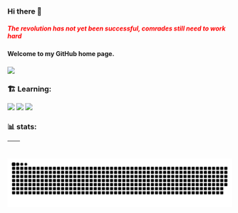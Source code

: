 ### Hi there 👋

##### <div style="color: red;">The revolution has not yet been successful, comrades still need to work hard</div>

####  Welcome to my GitHub home page.

<img align="center" src="https://readme-typing-svg.demolab.com?font=Fira+Code&pause=1000&width=435&lines=Hello%2C+I'm+Shi+Qi;I'm+a+front-end+developer;Nice+to+meet+you!">

### 🏗️ Learning:

<div style="flex">
<img src="https://img.shields.io/badge/vuejs-%2335495e.svg?style=for-the-badge&logo=vuedotjs&logoColor=%234FC08D"/>
<img src="https://img.shields.io/badge/typescript-%23007ACC.svg?style=for-the-badge&logo=typescript&logoColor=white"/>
<img src="https://img.shields.io/badge/node.js-6DA55F?style=for-the-badge&logo=node.js&logoColor=white"/>
</div>

### 📊 stats:

| <img align="center" src="https://github-readme-stats.vercel.app/api?username=shiqi1100&show_icons=true&theme=transparent&hide_border=true" alt="" /> | <img align="center" src="https://github-readme-stats.vercel.app/api/top-langs/?username=shiqi1100&hide_border=true" alt="" /> |
| ----------------------------------------------------------------------------------------------------------------------------------------------- | --------------------------------------------------------------------------------------------------------------------------------------------------------- |

![](https://github.com/shiqi1100/shiqi1100/blob/output/github-contribution-grid-snake.svg)

<!--
**shiqi1100/shiqi1100** is a ✨ _special_ ✨ repository because its `README.md` (this file) appears on your GitHub profile.

Here are some ideas to get you started:

- 🔭 I’m currently working on ...
- 🌱 I’m currently learning ...
- 👯 I’m looking to collaborate on ...
- 🤔 I’m looking for help with ...
- 💬 Ask me about ...
- 📫 How to reach me: ...
- 😄 Pronouns: ...
- ⚡ Fun fact: ...
-->
